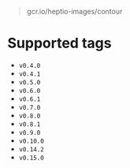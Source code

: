 > gcr.io/heptio-images/contour

# Supported tags
- `v0.4.0`
- `v0.4.1`
- `v0.5.0`
- `v0.6.0`
- `v0.6.1`
- `v0.7.0`
- `v0.8.0`
- `v0.8.1`
- `v0.9.0`
- `v0.10.0`
- `v0.14.2`
- `v0.15.0`